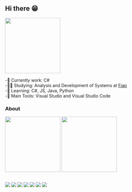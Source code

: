 ## Hi there 😁 

<img height="180em" src="https://64.media.tumblr.com/e33e870cb73dfeb5e8b5654dd3edb30d/tumblr_o1rzpey14q1v1b8nao2_250.gifv">

-🔭 Currently work: C# <br>
-👨‍🎓 Studying: Analysis and Development of Systems at <a href="https://www.fiap.com.br">Fiap </a><br>
-🌱 Learning: C#, JS, Java, Python <br>
-🎒 Main Tools: Visual Studio and Visual Studio Code <br>

<h3> About </h3>

<div> 
  <img height="180em" src="https://github-readme-stats.vercel.app/api?username=rianers&theme=tokyonight&show_icons=true">
  <img height="180em" src="https://github-readme-stats.vercel.app/api/top-langs/?username=rianers&theme=tokyonight&layout=compact">
</div>

##

<div style="display: inline_block">
  <img src="https://img.icons8.com/color/50/000000/c-sharp-logo.png"/>
  <img src="https://img.icons8.com/color/48/000000/bootstrap.png"/>
  <img src="https://img.icons8.com/color/48/000000/html-5--v1.png"/>
  <img src="https://img.icons8.com/color/48/000000/css3.png"/>
  <img src="https://img.icons8.com/color/48/000000/javascript--v1.png"/>
  <img src="https://img.icons8.com/color/48/000000/python--v1.png"/>
  <img src="https://img.icons8.com/color/48/000000/java-coffee-cup-logo--v1.png"/>
</div>
